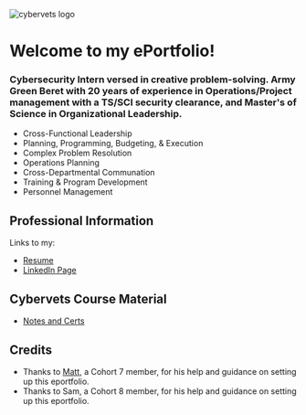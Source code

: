 ![cybervets logo](https://user-images.githubusercontent.com/106774935/172203640-49ea8c2c-9eb7-40f9-8da7-c48298e96fd0.jpg)
# Welcome to my ePortfolio!
### Cybersecurity Intern versed in creative problem-solving. Army Green Beret with 20 years of experience in Operations/Project management with a TS/SCI security clearance, and Master's of Science in Organizational Leadership.                                                                                             
- Cross-Functional Leadership 
- Planning, Programming, Budgeting, & Execution 
- Complex Problem Resolution 
- Operations Planning 
- Cross-Departmental Communation 
- Training & Program Development 
- Personnel Management
## Professional Information

Links to my:
* [Resume](https://github.com/rbobbywebb/Wiki/wiki/Resume) 
* [LinkedIn Page](https://www.linkedin.com/in/robert-webb-18136b240/)

## Cybervets Course Material
* [Notes and Certs](https://github.com/users/rbobbywebb/projects/1/views/1?layout=board)
  
## Credits 
* Thanks to [Matt](https://github.com/ellismj/CyberVets-ePortfolio), a Cohort 7 member, for his help and guidance on setting up this eportfolio.
* Thanks to Sam, a Cohort 8 member, for his help and guidance on setting up this eportfolio.
